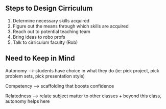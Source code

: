 ## Steps to Design Cirriculum
 1. Determine necessary skills acquired
 2. Figure out the means through which skills are acquired
 3. Reach out to potential teaching team
 4. Bring ideas to robo profs
 5. Talk to cirriculum faculty (Rob)

## Need to Keep in Mind
Autonomy --> students have choice in what they do (ie: pick project, pick problem sets, pick presentation style)

Competency --> scaffolding that boosts confidence

Relatedness --> relate subject matter to other classes + beyond this class, autonomy helps here

